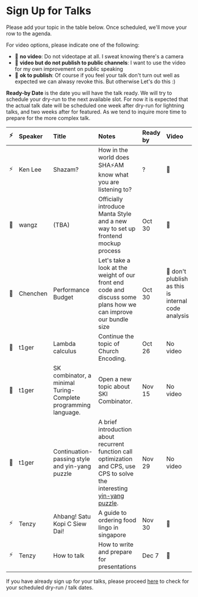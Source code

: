 # Sign Up for Talks

Please add your topic in the table below. Once scheduled, we'll move your row to the agenda.

For video options, please indicate one of the following:

- :see_no_evil: **no video**: Do not videotape at all. I sweat knowing there's a camera
- 🐒 **video but do not publish to public channels**: I want to use the video for my own improvement on public speaking
- 🦍 **ok to publish**: Of course if you feel your talk don't turn out well as expected we can alwasy revoke this. But otherwise Let's do this :)

**Ready-by Date** is the date you will have the talk ready. We will try to schedule your dry-run to the next available slot. For now it is expected that the actual talk date will be scheduled one week after dry-run for lightning talks, and two weeks after for featured. As we tend to inquire more time to prepare for the more complex talk.

| ⚡️ | Speaker  | Title              | Notes                                                                                                           | Ready by | Video                                               |
| :-: | :------- | :----------------- | :-------------------------------------------------------------------------------------------------------------- | :------- | :-------------------------------------------------- |
| ⚡️ | Ken Lee  | Shazam?            | How in the world does SHA⚡️AM know what you are listening to?                                                  | ?        | 🦍                                                  |
| 🌚  | wangz    | (TBA)              | Officially introduce Manta Style and a new way to set up frontend mockup process                                | Oct 30   | 🦍                                                  |
| 🌚  | Chenchen | Performance Budget | Let's take a look at the weight of our front end code and discuss some plans how we can improve our bundle size | Oct 30   | 🐒 don't plublish as this is internal code analysis |
| 🌚  | t1ger | Lambda calculus | Continue the topic of Church Encoding.| Oct 26 | No video |
| 🌚  | t1ger | SK combinator, a minimal Turing-Complete programming language. | Open a new topic about SKI Combinator.| Nov 15 | No video |
| 🌚  | t1ger | Continuation-passing style and yin-yang puzzle | A brief introduction about recurrent function call optimization and CPS, use CPS to solve the interesting [yin-yang puzzle](https://everything2.com/title/call%252Fcc+yin-yang+puzzle).| Nov 29 | No video |
| ⚡️ | Tenzy | Ahbang! Satu Kopi C Siew Dai! | A guide to ordering food lingo in singapore | Nov 30 | 🦍|
| ⚡️ | Tenzy | How to talk | How to write and prepare for presentations | Dec 7 | 🦍|

If you have already sign up for your talks, please proceed [here](./scheduled-dry-runs.md) to check for your scheduled dry-run / talk dates.
